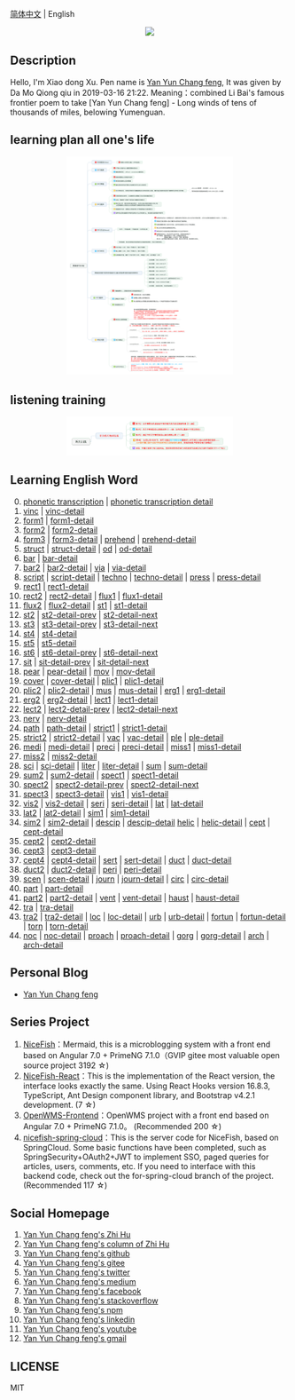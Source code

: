 [简体中文](README.md) |  English  

<p align="center">
    <img width="300" src="https://cdn.jsdelivr.net/gh/yanyunchangfeng/cdn@1.0/assets/img/blog/yycf/yanyunchangfeng.png">
</p>

##  Description
Hello, I'm Xiao dong Xu. Pen name is [Yan Yun Chang feng](https://yanyunchangfeng.com), It was given by Da Mo Qiong qiu in 2019-03-16 21:22. 
Meaning：combined Li Bai's famous frontier poem to take [Yan Yun Chang feng] - Long winds of tens of thousands of miles, belowing Yumenguan.

##  learning plan all one's life
<p align="center">
    <img width="300" src="src/assets/img/learning-plan.png">
</p>  

##  listening training
<p align="center">
    <img width="300" src="src/assets/img/listening-training.png">
</p>

##  Learning English Word
0.  [phonetic transcription](src/assets/img/lesson0.png)  | [phonetic transcription detail](src/assets/img/lesson0-detail.png)  
1.  [vinc](src/assets/img/lesson1-vinc.png)  |  [vinc-detail](src/assets/img/lesson1-detail-vinc.png)  
2.  [form1](src/assets/img/lesson2-form.png)  |  [form1-detail](src/assets/img/lesson2-detail.png)    
3.  [form2](src/assets/img/lesson3-form.png)  |  [form2-detail](src/assets/img/lesson3-detail.png)    
4.  [form3](src/assets/img/lesson4-form.png)  |  [form3-detail](src/assets/img/lesson4-detail-form.png) | [prehend](src/assets/img/lesson4-prehend.png)  |  [prehend-detail](src/assets/img/lesson4-detail-prehend.png)
5.  [struct](src/assets/img/lesson5-struct.png) |  [struct-detail](src/assets/img/lesson5-detail-struct.png)  |  [od](src/assets/img/lesson5-od.png)  |  [od-detail](src/assets/img/lesson5-detail-od.png)
6.  [bar](src/assets/img/lesson6-bar.png)   |  [bar-detail](src/assets/img/lesson6-detail-bar.png) 
7.  [bar2](src/assets/img/lesson7-bar.png)   |  [bar2-detail](src/assets/img/lesson7-detail-bar.png)  |  [via](src/assets/img/lesson7-via.png)   |  [via-detail](src/assets/img/lesson7-detail-via.png)  
8.  [script](src/assets/img/lesson8-script.png)   |  [script-detail](src/assets/img/lesson8-detail-script.png) |  [techno](src/assets/img/lesson8-techno.png)   |  [techno-detail](src/assets/img/lesson8-detail-techno.png) |  [press](src/assets/img/lesson8-press.png)   |  [press-detail](src/assets/img/lesson8-detail-press.png)  
9.  [rect1](src/assets/img/lesson9-rect.png)   |  [rect1-detail](src/assets/img/lesson9-detail-rect.png) 
10. [rect2](src/assets/img/lesson10-rect.png)   |  [rect2-detail](src/assets/img/lesson10-detail-rect.png)  |  [flux1](src/assets/img/lesson10-flux.png)   |  [flux1-detail](src/assets/img/lesson10-detail-flux.png) 
11.  [flux2](src/assets/img/lesson11-flux.png)   |  [flux2-detail](src/assets/img/lesson11-detail-flux.png)  | [st1](src/assets/img/lesson11-st.png)   |  [st1-detail](src/assets/img/lesson11-detail-st.png) 
12. [st2](src/assets/img/lesson12-st.png)   |  [st2-detail-prev](src/assets/img/lesson12-detail-st-prev.png) |  [st2-detail-next](src/assets/img/lesson12-detail-st-next.png) 
13. [st3](src/assets/img/lesson13-st.png)   |  [st3-detail-prev](src/assets/img/lesson13-detail-st-prev.png) |  [st3-detail-next](src/assets/img/lesson13-detail-st-next.png) 
14. [st4](src/assets/img/lesson14-st.png)   |  [st4-detail](src/assets/img/lesson14-detail-st.png) 
15. [st5](src/assets/img/lesson15-st.png)   |  [st5-detail](src/assets/img/lesson15-detail-st.png) 
16. [st6](src/assets/img/lesson16-st.png)   |  [st6-detail-prev](src/assets/img/lesson16-detail-st-prev.png) |  [st6-detail-next](src/assets/img/lesson16-detail-st-next.png) 
17. [sit](src/assets/img/lesson17-sit.png)  |  [sit-detail-prev](src/assets/img/lesson17-detail-sit-prev.png) |  [sit-detail-next](src/assets/img/lesson17-detail-sit-next.png) 
18. [pear](src/assets/img/lesson18-pear.png)  |  [pear-detail](src/assets/img/lesson18-detail-pear.png) |  [mov](src/assets/img/lesson18-mov.png)  |  [mov-detail](src/assets/img/lesson18-detail-mov.png) 
19. [cover](src/assets/img/lesson19-cover.png)  |  [cover-detail](src/assets/img/lesson19-detail-cover.png) |  [plic1](src/assets/img/lesson19-plic.png)  |  [plic1-detail](src/assets/img/lesson19-detail-plic.png) 
20. [plic2](src/assets/img/lesson20-plic.png)  |  [plic2-detail](src/assets/img/lesson20-detail-plic.png) |  [mus](src/assets/img/lesson20-mus.png)  |  [mus-detail](src/assets/img/lesson20-detail-mus.png) |  [erg1](src/assets/img/lesson20-erg.png)  |  [erg1-detail](src/assets/img/lesson20-detail-erg.png) 
21. [erg2](src/assets/img/lesson21-erg.png)  |  [erg2-detail](src/assets/img/lesson21-detail-erg.png) |  [lect1](src/assets/img/lesson21-lect.png)  |  [lect1-detail](src/assets/img/lesson21-detail-lect.png) 
22. [lect2](src/assets/img/lesson22-lect.png)  |  [lect2-detail-prev](src/assets/img/lesson22-detail-lect-prev.png) |  [lect2-detail-next](src/assets/img/lesson22-detail-lect-next.png) 
23. [nerv](src/assets/img/lesson23-nerv.png)  |  [nerv-detail](src/assets/img/lesson23-detail-nerv.png) 
24. [path](src/assets/img/lesson24-path.png)  |  [path-detail](src/assets/img/lesson24-detail-path.png) |    [strict1](src/assets/img/lesson24-strict.png)  |  [strict1-detail](src/assets/img/lesson24-detail-strict.png) 
25. [strict2](src/assets/img/lesson25-strict.png)  |  [strict2-detail](src/assets/img/lesson25-detail-strict.png)  |  [vac](src/assets/img/lesson25-vac.png)  |  [vac-detail](src/assets/img/lesson25-detail-vac.png) |  [ple](src/assets/img/lesson25-ple.png)  |  [ple-detail](src/assets/img/lesson25-detail-ple.png)   
26. [medi](src/assets/img/lesson26-medi.png)  |  [medi-detail](src/assets/img/lesson26-detail-medi.png) |  [preci](src/assets/img/lesson26-preci.png)  |  [preci-detail](src/assets/img/lesson26-detail-preci.png)  |  [miss1](src/assets/img/lesson26-miss.png)  |  [miss1-detail](src/assets/img/lesson26-detail-miss.png) 
27. [miss2](src/assets/img/lesson27-miss.png)  |  [miss2-detail](src/assets/img/lesson27-detail-miss.png) 
28. [sci](src/assets/img/lesson28-sci.png)  |  [sci-detail](src/assets/img/lesson28-detail-sci.png)  |  [liter](src/assets/img/lesson28-liter.png)  |  [liter-detail](src/assets/img/lesson28-detail-liter.png)  |  [sum](src/assets/img/lesson28-sum.png)  |  [sum-detail](src/assets/img/lesson28-detail-sum.png) 
29. [sum2](src/assets/img/lesson29-sum.png)  |  [sum2-detail](src/assets/img/lesson29-detail-sum.png) |  [spect1](src/assets/img/lesson29-spect.png)  |  [spect1-detail](src/assets/img/lesson29-detail-spect.png)  
30. [spect2](src/assets/img/lesson30-spect.png) |  [spect2-detail-prev](src/assets/img/lesson30-detail-spect-prev.png) |  [spect2-detail-next](src/assets/img/lesson30-detail-spect-next.png) 
31. [spect3](src/assets/img/lesson31-spect.png) | [spect3-detail](src/assets/img/lesson31-detail-spect.png) | [vis1](src/assets/img/lesson31-vis.png) | [vis1-detail](src/assets/img/lesson31-detail-vis.png) 
32.  [vis2](src/assets/img/lesson32-vis.png) | [vis2-detail](src/assets/img/lesson32-detail-vis.png)  |  [seri](src/assets/img/lesson32-seri.png) | [seri-detail](src/assets/img/lesson32-detail-seri.png)   |   [lat](src/assets/img/lesson32-lat.png) | [lat-detail](src/assets/img/lesson32-detail-lat.png)  
33. [lat2](src/assets/img/lesson33-lat.png) | [lat2-detail](src/assets/img/lesson33-detail-lat.png) | [sim1](src/assets/img/lesson33-sim.png) | [sim1-detail](src/assets/img/lesson33-detail-sim.png) 
34. [sim2](src/assets/img/lesson34-sim.png) | [sim2-detail](src/assets/img/lesson34-detail-sim.png)   |  [descip](src/assets/img/lesson34-descip.png) | [descip-detail](src/assets/img/lesson34-detail-descip.png)  [helic](src/assets/img/lesson34-helic.png) | [helic-detail](src/assets/img/lesson34-detail-helic.png)  |  [cept](src/assets/img/lesson34-cept.png) | [cept-detail](src/assets/img/lesson34-detail-cept.png)  
35. [cept2](src/assets/img/lesson35-cept.png) | [cept2-detail](src/assets/img/lesson35-detail-cept.png)   
36. [cept3](src/assets/img/lesson36-cept.png) | [cept3-detail](src/assets/img/lesson36-detail-cept.png)   
37. [cept4](src/assets/img/lesson37-cept.png) | [cept4-detail](src/assets/img/lesson37-detail-cept.png)    |   [sert](src/assets/img/lesson37-sert.png) | [sert-detail](src/assets/img/lesson37-detail-sert.png)  |   [duct](src/assets/img/lesson37-duct.png) | [duct-detail](src/assets/img/lesson37-detail-duct.png)  
38. [duct2](src/assets/img/lesson38-duct.png) | [duct2-detail](src/assets/img/lesson38-detail-duct.png)  |   [peri](src/assets/img/lesson38-peri.png) | [peri-detail](src/assets/img/lesson38-detail-peri.png)  
39. [scen](src/assets/img/lesson39-scen.png) | [scen-detail](src/assets/img/lesson39-detail-scen.png)  |   [journ](src/assets/img/lesson39-journ.png) | [journ-detail](src/assets/img/lesson39-detail-journ.png) |   [circ](src/assets/img/lesson39-circ.png) | [circ-detail](src/assets/img/lesson39-detail-circ.png)   
40.  [part](src/assets/img/lesson40-part.png) | [part-detail](src/assets/img/lesson40-detail-part.png)  
41.  [part2](src/assets/img/lesson41-part.png) | [part2-detail](src/assets/img/lesson41-detail-part.png)   |   [vent](src/assets/img/lesson41-vent.png) | [vent-detail](src/assets/img/lesson41-detail-vent.png)   |   [haust](src/assets/img/lesson41-haust.png) | [haust-detail](src/assets/img/lesson41-detail-haust.png)  
42.  [tra](src/assets/img/lesson42-part.png) | [tra-detail](src/assets/img/lesson42-detail-tra.png)   
43.  [tra2](src/assets/img/lesson43-part.png) | [tra2-detail](src/assets/img/lesson43-detail-tra.png)  |   [loc](src/assets/img/lesson43-loc.png) | [loc-detail](src/assets/img/lesson43-detail-loc.png)   |   [urb](src/assets/img/lesson43-urb.png) | [urb-detail](src/assets/img/lesson43-detail-urb.png)   |   [fortun](src/assets/img/lesson43-fortun.png) | [fortun-detail](src/assets/img/lesson43-detail-fortun.png)   |   [torn](src/assets/img/lesson43-torn.png) |  [torn-detail](src/assets/img/lesson43-detail-torn.png)   
44. [noc](src/assets/img/lesson44-noc.png) | [noc-detail](src/assets/img/lesson44-detail-noc.png)  |   [proach](src/assets/img/lesson44-proach.png) | [proach-detail](src/assets/img/lesson44-detail-proach.png)  |   [gorg](src/assets/img/lesson44-gorg.png) | [gorg-detail](src/assets/img/lesson44-detail-gorg.png)    |   [arch](src/assets/img/lesson44-arch.png) | [arch-detail](src/assets/img/lesson44-detail-arch.png)  
## Personal Blog  

* [Yan Yun Chang feng](https://yanyunchangfeng.com) 

## Series Project

1. [NiceFish]( https://gitee.com/mumu-osc/NiceFish)：Mermaid, this is a microblogging system with a front end based on Angular 7.0 + PrimeNG 7.1.0（GVIP  gitee most valuable open source project 3192 ☆)
2. [NiceFish-React](https://github.com/damoqiongqiu/NiceFish-React)：This is the implementation of the React version, the interface looks exactly the same. Using React Hooks version 16.8.3, TypeScript, Ant Design component library, and Bootstrap v4.2.1 development.  (7 ☆)
3. [OpenWMS-Frontend](https://gitee.com/mumu-osc/OpenWMS-Frontend)：OpenWMS project with a front end based on Angular 7.0 + PrimeNG 7.1.0。  (Recommended 200 ☆)
4. [nicefish-spring-cloud](https://gitee.com/mumu-osc/nicefish-spring-cloud)：This is the server code for NiceFish, based on SpringCloud. Some basic functions have been completed, such as SpringSecurity+OAuth2+JWT to implement SSO, paged queries for articles, users, comments, etc. If you need to interface with this backend code, check out the for-spring-cloud branch of the project. (Recommended 117 ☆) 

## Social Homepage 

1.  [Yan Yun Chang feng's Zhi Hu](https://zhihu.com/people/hbxyxuxiaodong)  
2.  [Yan Yun Chang feng's column of Zhi Hu](https://zhuanlan.zhihu.com/yanyunchangfeng) 
3.  [Yan Yun Chang feng's github](https://github.com/yanyunchangfeng)  
4.  [Yan Yun Chang feng's gitee](https://gitee.com/yanyunchangfeng)  
5.  [Yan Yun Chang feng's twitter](https://twitter.com/yanyunchangfeng)  
6.  [Yan Yun Chang feng's medium](https://medium.com/@yanyunchangfeng)  
7.  [Yan Yun Chang feng's facebook](https://facebook.com/yanyunchangfeng)  
8.  [Yan Yun Chang feng's stackoverflow](http://stackoverflow.com/users/11366314)  
9.  [Yan Yun Chang feng's npm](https://npmjs.com/~yanyunchangfeng)  
10. [Yan Yun Chang feng's linkedin](https://www.linkedin.com/in/yanyunchangfeng)  
11. [Yan Yun Chang feng's youtube](https://www.youtube.com/channel/UCaz2-l8Bd8tTBf1q-2ww7VA)  
12. [Yan Yun Chang feng's gmail](mailto:yanyunchangfeng@gamil.com)

## LICENSE

MIT